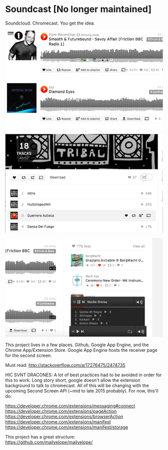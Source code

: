 # Soundcast [No longer maintained]

Soundcloud. Chromecast. You get the idea.

![Screenshot](/screenshot.jpg "Screenshot")

![Screenshot](/screenshot2.jpg "Screenshot")

![Screenshot](/screenshot3.jpg "Screenshot")

This project lives in a few places. Github, Google App Engine, and the Chrome App/Extension Store. Google App Engine hosts the receiver page for the second screen.

Must read: http://stackoverflow.com/a/17276475/2474735

HIC SVNT DRACONES: A lot of best practices had to be avoided in order for this to work. Long story short, google doesn't allow the extension background to talk to chromecast. All of this will be changing with the upcoming Second Screen API (~mid to late 2015 probably). For now, this'll do.

https://developer.chrome.com/extensions/messaging#connect
https://developer.chrome.com/extensions/pageAction
https://developer.chrome.com/extensions/browserAction
https://developer.chrome.com/extensions/manifest
https://developer.chrome.com/extensions/manifest/storage

This project has a great structure: https://github.com/mailvelope/mailvelope/
